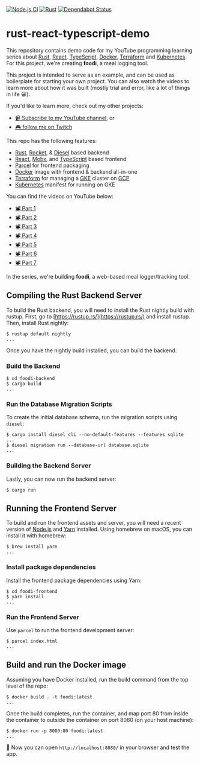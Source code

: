[![Node.js CI](https://github.com/brndnmtthws/rust-react-typescript-demo/workflows/Node.js%20CI/badge.svg?branch=master)](https://github.com/brndnmtthws/rust-react-typescript-demo/actions?query=workflow%3A%22Node.js+CI%22) [![Rust](https://github.com/brndnmtthws/rust-react-typescript-demo/workflows/Rust/badge.svg?branch=master)](https://github.com/brndnmtthws/rust-react-typescript-demo/actions?query=workflow%3ARust) [![Dependabot Status](https://api.dependabot.com/badges/status?host=github&repo=brndnmtthws/rust-react-typescript-demo)](https://dependabot.com)

# rust-react-typescript-demo

This repository contains demo code for my YouTube programming learning series about [Rust](https://www.rust-lang.org/), [React](https://reactjs.org/), [TypeScript](https://www.typescriptlang.org/), [Docker](https://docs.docker.com/install/), [Terraform](https://www.terraform.io/) and [Kubernetes](https://kubernetes.io/). For this project, we're creating **foodi**, a meal logging tool.

This project is intended to serve as an example, and can be used as boilerplate
for starting your own project. You can also watch the videos to learn more
about how it was built (mostly trial and error, like a lot of things in life
😀).

If you'd like to learn more, check out my other projects:

- [📹 Subscribe to my YouTube channel](https://www.youtube.com/c/BrendenMatthews/live), or
- [🎮 follow me on Twitch](https://www.twitch.tv/letsmakestuff)

This repo has the following features:

- [Rust](https://www.rust-lang.org/), [Rocket](https://rocket.rs/), & [Diesel](http://diesel.rs/) based backend
- [React](https://reactjs.org/), [Mobx](https://mobx.js.org/), and [TypeScript](https://www.typescriptlang.org/) based frontend
- [Parcel](https://parceljs.org/) for frontend packaging
- [Docker](https://docs.docker.com/install/) image with frontend & backend all-in-one
- [Terraform](https://www.terraform.io/) for managing a [GKE](https://cloud.google.com/kubernetes-engine/) cluster on [GCP](https://cloud.google.com/)
- [Kubernetes](https://kubernetes.io/) manifest for running on GKE

You can find the videos on YouTube below:

- [📽 Part 1](https://youtu.be/-DNF8qkJ0ws)
- [📽 Part 2](https://youtu.be/aRpUbu2wTiA)
- [📽 Part 3](https://youtu.be/GinLXQVqJM4)
- [📽 Part 4](https://youtu.be/daHmhL1UCIs)
- [📽 Part 5](https://youtu.be/xWf3VyThZJY)
- [📽 Part 6](https://youtu.be/KhuZb5mF7C0)
- [📽 Part 7](https://youtu.be/AOTswOoetjU)

In the series, we're building **foodi**, a web-based meal logger/tracking tool.

## Compiling the Rust Backend Server

To build the Rust backend, you will need to install the Rust nightly build
with rustup. First, go to [https://rustup.rs/](https://rustup.rs/) and
install rustup. Then, install Rust nightly:

```ShellSession
$ rustup default nightly
...
```

Once you have the nightly build installed, you can build the backend.

### Build the Backend

```ShellSession
$ cd foodi-backend
$ cargo build
...
```

### Run the Database Migration Scripts

To create the initial database schema, run the migration scripts using
`diesel`:

```ShellSession
$ cargo install diesel_cli --no-default-features --features sqlite
...
$ diesel migration run --database-url database.sqlite
...
```

### Building the Backend Server

Lastly, you can now run the backend server:

```ShellSession
$ cargo run
```

## Running the Frontend Server

To build and run the frontend assets and server, you will need a recent
version of [Node.js]() and [Yarn](https://yarnpkg.com/en/) installed. Using homebrew on macOS, you can
install it with homebrew:

```ShellSession
$ brew install yarn
...
```

### Install package dependencies

Install the frontend package dependencies using Yarn:

```ShellSession
$ cd foodi-frontend
$ yarn install
...
```

### Run the Frontend Server

Use `parcel` to run the frontend development server:

```ShellSession
$ parcel index.html
...
```

## Build and run the Docker image

Assuming you have Docker installed, run the build command from the top level of the repo:

```ShellSession
$ docker build . -t foodi:latest
...
```

Once the build completes, run the container, and map port 80 from inside the container to outside the container on port 8080 (on your host machine):

```ShellSession
$ docker run -p 8080:80 foodi:latest
...
```

🎉 Now you can open `http://localhost:8080/` in your browser and test the app.
